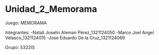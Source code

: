# Unidad_2_Memorama

Juego:
    MEMORAMA

Integrantes:
    -Natali Joselin Aleman Pérez_1321124050
    -Marco Joel Angel Velasco_1321124015
    -Jose Eduardo De la Cruz_1321124069

Grupo:
    5322IS
